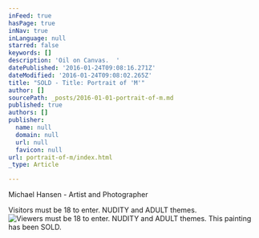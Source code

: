 ```yaml
---
inFeed: true
hasPage: true
inNav: true
inLanguage: null
starred: false
keywords: []
description: 'Oil on Canvas.  '
datePublished: '2016-01-24T09:08:16.271Z'
dateModified: '2016-01-24T09:08:02.265Z'
title: "SOLD - Title: Portrait of 'M'"
author: []
sourcePath: _posts/2016-01-01-portrait-of-m.md
published: true
authors: []
publisher:
  name: null
  domain: null
  url: null
  favicon: null
url: portrait-of-m/index.html
_type: Article

---
```

Michael Hansen - Artist and Photographer

Visitors must be 18 to enter.  NUDITY and ADULT themes.
![Viewers must be 18 to enter.  NUDITY and ADULT themes.  This painting has been SOLD.](https://s3-us-west-2.amazonaws.com/the-grid-img/p/2abbcad78038526b04b44f4c807ed064dc020407.jpg)